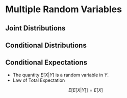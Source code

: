# Multiple Random Variables
## Joint Distributions
## Conditional Distributions

## Conditional Expectations
* The quantity $E[X|Y]$ is a random variable in $Y$.
* Law of Total Expectation
```math
E[E[X|Y]] = E[X]
```

